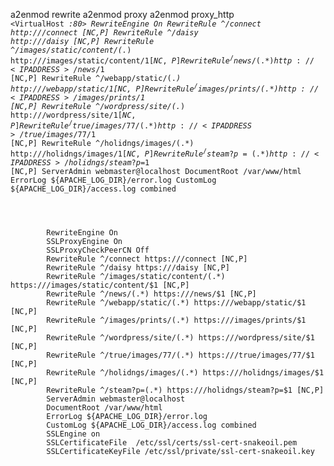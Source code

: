 a2enmod rewrite 
a2enmod proxy
a2enmod proxy_http
<code>
<VirtualHost *:80>
	RewriteEngine On
	RewriteRule ^/connect http://<IP ADDRESS>/connect [NC,P]
	RewriteRule ^/daisy http://<IP ADDRESS>/daisy [NC,P]
	RewriteRule ^/images/static/content/(.*) http://<IP ADDRESS>/images/static/content/$1 [NC,P]
	RewriteRule ^/news/(.*) http://<IP ADDRESS>/news/$1 [NC,P]
	RewriteRule ^/webapp/static/(.*) http://<IP ADDRESS>/webapp/static/$1 [NC,P]
	RewriteRule ^/images/prints/(.*) http://<IP ADDRESS>/images/prints/$1 [NC,P]
	RewriteRule ^/wordpress/site/(.*) http://<IP ADDRESS>/wordpress/site/$1 [NC,P]
	RewriteRule ^/true/images/77/(.*) http://<IP ADDRESS>/true/images/77/$1 [NC,P]
	RewriteRule ^/holidngs/images/(.*) http://<IP ADDRESS>/holidngs/images/$1 [NC,P]
	RewriteRule ^/steam?p=(.*) http://<IP ADDRESS>/holidngs/steam?p=$1 [NC,P]
	ServerAdmin webmaster@localhost
	DocumentRoot /var/www/html
	ErrorLog ${APACHE_LOG_DIR}/error.log
	CustomLog ${APACHE_LOG_DIR}/access.log combined
</VirtualHost>

<IfModule mod_ssl.c>
	<VirtualHost _default_:443>
		RewriteEngine On
		SSLProxyEngine On
		SSLProxyCheckPeerCN Off
		RewriteRule ^/connect https://<IP ADDRESS>/connect [NC,P]
		RewriteRule ^/daisy https://<IP ADDRESS>/daisy [NC,P]
		RewriteRule ^/images/static/content/(.*) https://<IP ADDRESS>/images/static/content/$1 [NC,P]
		RewriteRule ^/news/(.*) https://<IP ADDRESS>/news/$1 [NC,P]
		RewriteRule ^/webapp/static/(.*) https://<IP ADDRESS>/webapp/static/$1 [NC,P]
		RewriteRule ^/images/prints/(.*) https://<IP ADDRESS>/images/prints/$1 [NC,P]
		RewriteRule ^/wordpress/site/(.*) https://<IP ADDRESS>/wordpress/site/$1 [NC,P]
		RewriteRule ^/true/images/77/(.*) https://<IP ADDRESS>/true/images/77/$1 [NC,P]
		RewriteRule ^/holidngs/images/(.*) https://<IP ADDRESS>/holidngs/images/$1 [NC,P]
		RewriteRule ^/steam?p=(.*) https://<IP ADDRESS>/holidngs/steam?p=$1 [NC,P]
		ServerAdmin webmaster@localhost
		DocumentRoot /var/www/html
		ErrorLog ${APACHE_LOG_DIR}/error.log
		CustomLog ${APACHE_LOG_DIR}/access.log combined
		SSLEngine on
		SSLCertificateFile	/etc/ssl/certs/ssl-cert-snakeoil.pem
		SSLCertificateKeyFile /etc/ssl/private/ssl-cert-snakeoil.key
	</VirtualHost>
</IfModule>
</code>